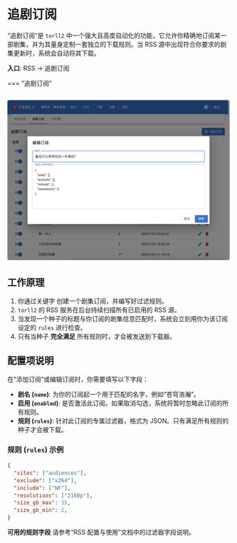 # 追剧订阅

“追剧订阅”是 `torll2` 中一个强大且高度自动化的功能，它允许你精确地订阅某一部剧集，并为其量身定制一套独立的下载规则。当 RSS 源中出现符合你要求的剧集更新时，系统会自动将其下载。

**入口**: RSS -> 追剧订阅

=== "追剧订阅"

![订阅](../torll2_screenshots/subscription.png)
---

## 工作原理

1.  你通过关键字 创建一个剧集订阅，并编写好过滤规则。
2.  `torll2` 的 RSS 服务在后台持续扫描所有已启用的 RSS 源。
3.  当发现一个种子的标题与你订阅的剧集信息匹配时，系统会立刻用你为该订阅设定的 `rules` 进行检查。
4.  只有当种子 **完全满足** 所有规则时，才会被发送到下载器。

## 配置项说明

在“添加订阅”或编辑订阅时，你需要填写以下字段：

- **剧名 (`name`)**: 为你的订阅起一个用于匹配的名字，例如“苍穹浩瀚”。
- **启用 (`enabled`)**: 是否激活此订阅。如果取消勾选，系统将暂时忽略此订阅的所有规则。
- **规则 (`rules`)**: 针对此订阅的专属过滤器，格式为 JSON。只有满足所有规则的种子才会被下载。

### 规则 (`rules`) 示例


```json
{
  "sites": ["audiences"],
  "exclude": ["x264"],
  "include": ["NF"],
  "resolutions": ["2160p"],
  "size_gb_max": 35,
  "size_gb_min": 2,
}
```

**可用的规则字段** 请参考“RSS 配置与使用”文档中的过滤器字段说明。

